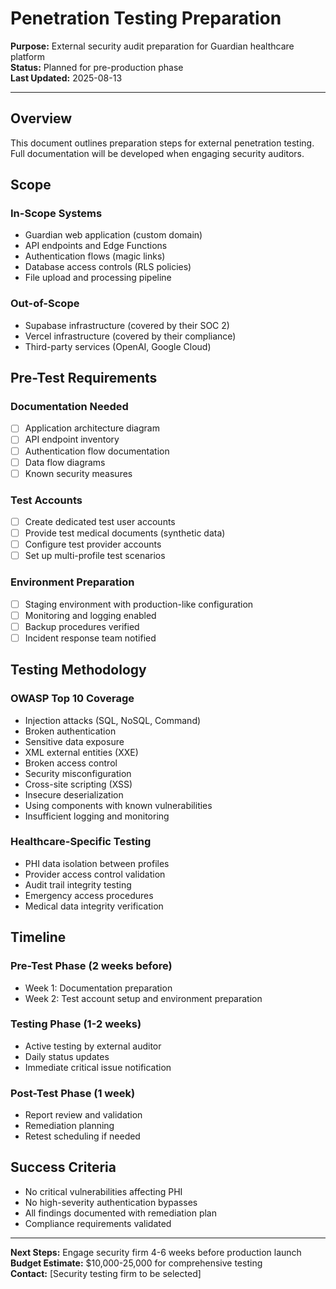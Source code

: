 # Penetration Testing Preparation

**Purpose:** External security audit preparation for Guardian healthcare platform  
**Status:** Planned for pre-production phase  
**Last Updated:** 2025-08-13

---

## Overview

This document outlines preparation steps for external penetration testing. Full documentation will be developed when engaging security auditors.

## Scope

### In-Scope Systems
- Guardian web application (custom domain)
- API endpoints and Edge Functions
- Authentication flows (magic links)
- Database access controls (RLS policies)
- File upload and processing pipeline

### Out-of-Scope
- Supabase infrastructure (covered by their SOC 2)
- Vercel infrastructure (covered by their compliance)
- Third-party services (OpenAI, Google Cloud)

## Pre-Test Requirements

### Documentation Needed
- [ ] Application architecture diagram
- [ ] API endpoint inventory
- [ ] Authentication flow documentation
- [ ] Data flow diagrams
- [ ] Known security measures

### Test Accounts
- [ ] Create dedicated test user accounts
- [ ] Provide test medical documents (synthetic data)
- [ ] Configure test provider accounts
- [ ] Set up multi-profile test scenarios

### Environment Preparation
- [ ] Staging environment with production-like configuration
- [ ] Monitoring and logging enabled
- [ ] Backup procedures verified
- [ ] Incident response team notified

## Testing Methodology

### OWASP Top 10 Coverage
- Injection attacks (SQL, NoSQL, Command)
- Broken authentication
- Sensitive data exposure
- XML external entities (XXE)
- Broken access control
- Security misconfiguration
- Cross-site scripting (XSS)
- Insecure deserialization
- Using components with known vulnerabilities
- Insufficient logging and monitoring

### Healthcare-Specific Testing
- PHI data isolation between profiles
- Provider access control validation
- Audit trail integrity testing
- Emergency access procedures
- Medical data integrity verification

## Timeline

### Pre-Test Phase (2 weeks before)
- Week 1: Documentation preparation
- Week 2: Test account setup and environment preparation

### Testing Phase (1-2 weeks)
- Active testing by external auditor
- Daily status updates
- Immediate critical issue notification

### Post-Test Phase (1 week)
- Report review and validation
- Remediation planning
- Retest scheduling if needed

## Success Criteria

- No critical vulnerabilities affecting PHI
- No high-severity authentication bypasses
- All findings documented with remediation plan
- Compliance requirements validated

---

**Next Steps:** Engage security firm 4-6 weeks before production launch  
**Budget Estimate:** $10,000-25,000 for comprehensive testing  
**Contact:** [Security testing firm to be selected]